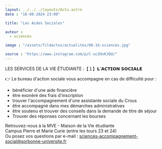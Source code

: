```yaml
---
layout: ../../../layouts/Actu.astro
date : "16-08-2024 23:00"

title: "Les Aides Sociales"

auteur :
  - sciences

image : "/assets/fildactus/actualites/08-16-sciences.jpg"

source : "https://www.instagram.com/p/C-uc2HxKJQU/"
---
```


LES SERVICES DE LA VIE ÉTUDIANTE :【１】𝗟'𝗔𝗖𝗧𝗜𝗢𝗡 𝗦𝗢𝗖𝗜𝗔𝗟𝗘

👉 Le bureau d'action sociale vous accompagne en cas de difficulté pour :  
- bénéficier d'une aide financière  
- être exonéré des frais d'inscription  
- trouver l'accompagnement d'une assistante sociale du Crous  
- être accompagné dans mes démarches administratives  
- être soutenu et trouver des conseils dans la demande de titre de séjour  
- Trouver des réponses concernant les bourses

Retrouvez-nous à la MVE - Maison de la Vie étudiante  
Campus Pierre et Marie Curie (entre les tours 23 et 24)  
Ou posez vos questions par e-mail : sciences-accompagnement-social@sorbonne-universite.fr